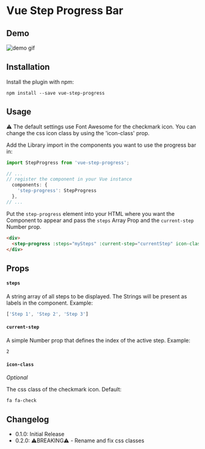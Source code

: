 #   Vue Step Progress Bar

##  Demo
![demo gif](https://user-images.githubusercontent.com/1242917/36874916-15c773c2-1dae-11e8-8780-595903b79018.gif)

##  Installation

Install the plugin with npm:
```shell
npm install --save vue-step-progress
```

## Usage
⚠️ The default settings use Font Awesome for the checkmark icon. You can change the css icon class by using the 'icon-class' prop.

Add the Library import in the components you want to use the progress bar in:
```javascript
import StepProgress from 'vue-step-progress';

// ...
// register the component in your Vue instance
  components: {
    'step-progress': StepProgress
  },
// ...
```

Put the `step-progress` element into your HTML where you want the Component to appear and pass the `steps` Array Prop and the `current-step` Number prop.
```html
<div>
  <step-progress :steps="mySteps" :current-step="currentStep" icon-class="fa fa-check"></step-progress>
</div>
```

## Props

#### `steps`

A string array of all steps to be displayed. The Strings will be present as labels in the component. Example:

```javascript
['Step 1', 'Step 2', 'Step 3']
```

#### `current-step`

A simple Number prop that defines the index of the active step. Example:
```
2
```

#### `icon-class`

_Optional_

The css class of the checkmark icon. Default:
```
fa fa-check
```


## Changelog

- 0.1.0: Initial Release
- 0.2.0: ⚠️BREAKING⚠️ - Rename and fix css classes
